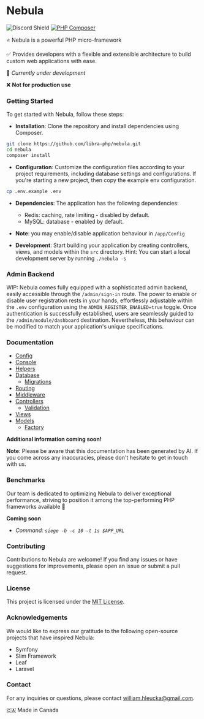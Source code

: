 # Nebula
![Discord Shield](https://discordapp.com/api/guilds/1139362100821626890/widget.png?style=shield)
[![PHP Composer](https://github.com/libra-php/nebula/actions/workflows/php.yml/badge.svg?branch=main)](https://github.com/libra-php/nebula/actions/workflows/php.yml)

⭐ Nebula is a powerful PHP micro-framework

✅ Provides developers with a flexible and extensible architecture to build custom web applications with ease.

👷 *Currently under development*

❌ **Not for production use**


### Getting Started

To get started with Nebula, follow these steps:


- **Installation**: Clone the repository and install dependencies using Composer.
```bash
git clone https://github.com/libra-php/nebula.git
cd nebula
composer install
```

- **Configuration**: Customize the configuration files according to your project requirements, including database settings and configurations. If you're starting a new project, then copy the example env configuration.

```bash
cp .env.example .env
```

- **Dependencies**: The application has the following dependencies:

    - Redis: caching, rate limiting - disabled by default.
    - MySQL: database - enabled by default.

- **Note**: you may enable/disable application behaviour in `/app/Config`

- **Development**: Start building your application by creating controllers, views, and models within the `src` directory. 
Hint: You can start a local development server by running `./nebula -s`

### Admin Backend

WIP: Nebula comes fully equipped with a sophisticated admin backend, easily accessible through the `/admin/sign-in` route. The power to enable or disable user registration rests in your hands, effortlessly adjustable within the `.env` configuration using the `ADMIN_REGISTER_ENABLED=true` toggle. Once authentication is successfully established, users are seamlessly guided to the `/admin/module/dashboard` destination. Nevertheless, this behaviour can be modified to match your application's unique specifications.

### Documentation
- [Config](docs/CONFIG.md)
- [Console](docs/CONSOLE.md)
- [Helpers](docs/HELPERS.md)
- [Database](docs/DATABASE.md)
    - [Migrations](docs/MIGRATIONS.md)
- [Routing](docs/ROUTING.md)
- [Middleware](docs/MIDDLEWARE.md)
- [Controllers](docs/CONTROLLERS.md)
    - [Validation](docs/VALIDATION.md)
- [Views](docs/VIEWS.md)
- [Models](docs/MODELS.md)
    - [Factory](docs/FACTORY.md)

**Additional information coming soon!**

**Note**: Please be aware that this documentation has been generated by AI. If you come across any inaccuracies, please don't hesitate to get in touch with us.


### Benchmarks

Our team is dedicated to optimizing Nebula to deliver exceptional performance, striving to position it among the top-performing PHP frameworks available 🚀 

**Coming soon**

- *Command: `siege -b -c 10 -t 1s $APP_URL`*


### Contributing

Contributions to Nebula are welcome! If you find any issues or have suggestions for improvements, please open an issue or submit a pull request. 


### License

This project is licensed under the <a href='https://github.com/libra-php/nebula/blob/main/LICENSE'>MIT License</a>.


### Acknowledgements

We would like to express our gratitude to the following open-source projects that have inspired Nebula:

- Symfony
- Slim Framework
- Leaf
- Laravel


### Contact

For any inquiries or questions, please contact william.hleucka@gmail.com.


🇨🇦 Made in Canada
